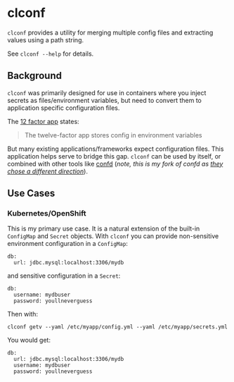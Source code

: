 # clconf
`clconf` provides a utility for merging multiple config files and extracting
values using a path string.  

See `clconf --help` for details.

## Background
`clconf` was primarily designed for use in
containers where you inject secrets as files/environment variables, but
need to convert them to application specific configuration files.

The [12 factor app](https://12factor.net/config) states:

> The twelve-factor app stores config in environment variables

But many existing applications/frameworks expect configuration files.
This application helps serve to bridge this gap.  `clconf` can be used
by itself, or combined with other tools like
[confd](https://github.com/pastdev/confd) (_note, this is my fork of
confd as
[they chose a different direction](https://github.com/kelseyhightower/confd/pull/663)_).

## Use Cases

### Kubernetes/OpenShift
This is my primary use case.  It is a natural extension of the
built-in `ConfigMap` and `Secret` objects.  With `clconf` you can
provide non-sensitive environment configuration in a `ConfigMap`:
```
db: 
  url: jdbc.mysql:localhost:3306/mydb
```
and sensitive configuration in a `Secret`:
```
db: 
  username: mydbuser
  password: youllneverguess
```
Then with:
```
clconf getv --yaml /etc/myapp/config.yml --yaml /etc/myapp/secrets.yml
```
You would get:
```
db: 
  url: jdbc.mysql:localhost:3306/mydb
  username: mydbuser
  password: youllneverguess
```